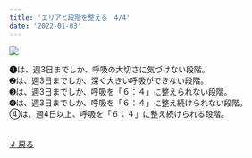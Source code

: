 ```yaml
---
title: 'エリアと段階を整える　4/4'
date: '2022-01-03'
---
```

![](/images/a_05.jpg)

➊は、週3日までしか、呼吸の大切さに気づけない段階。  
➋は、週3日までしか、深く大きい呼吸ができない段階。  
➌は、週3日までしか、呼吸を「６：４」に整えられない段階。  
➍は、週3日までしか、呼吸を「６：４」に整え続けられない段階。  
④は、週4日以上、呼吸を「６：４」に整え続けられる段階。  

　  
[ ↲ 戻る ](/posts/00)
